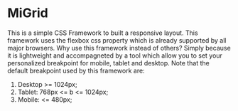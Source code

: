 # MiGrid
This is a simple CSS Framework to built a responsive layout.
This framework uses the flexbox css property which is already supported by all major browsers. Why use this framework instead of others? Simply because it is lightweight and accompagneted by a tool which allow you to set your
personalized breakpoint for mobile, tablet and desktop. Note that the default breakpoint used by this framework are:
  1) Desktop >= 1024px;
  2) Tablet: 768px <= b <= 1024px;
  3) Mobile: <= 480px;


